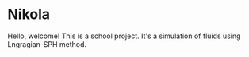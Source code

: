 # Nikola
Hello, welcome! 
This is a school project. It's a simulation of fluids using Lngragian-SPH method.

